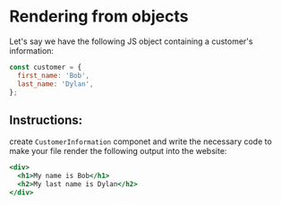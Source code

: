 # Rendering from objects

Let's say we have the following JS object containing a customer's information:

```js
const customer = {
  first_name: 'Bob',
  last_name: 'Dylan',
};
```

## Instructions:

create `CustomerInformation` componet and write the necessary code to make your file render the following output into the website:

```jsx
<div>
  <h1>My name is Bob</h1>
  <h2>My last name is Dylan</h2>
</div>
```
